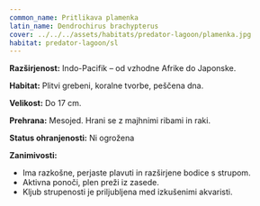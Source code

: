 ```yaml
---
common_name: Pritlikava plamenka
latin_name: Dendrochirus brachypterus
cover: ../../../assets/habitats/predator-lagoon/plamenka.jpg
habitat: predator-lagoon/sl
---
```

**Razširjenost:** Indo-Pacifik – od vzhodne Afrike do Japonske.

**Habitat:** Plitvi grebeni, koralne tvorbe, peščena dna.

**Velikost:** Do 17 cm.

**Prehrana:** Mesojed. Hrani se z majhnimi ribami in raki.

**Status ohranjenosti:** Ni ogrožena

**Zanimivosti:**
- Ima razkošne, perjaste plavuti in razširjene bodice s strupom.
- Aktivna ponoči, plen preži iz zasede.
- Kljub strupenosti je priljubljena med izkušenimi akvaristi.

